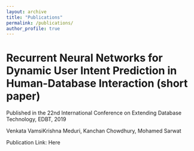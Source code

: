 ```yaml
---
layout: archive
title: "Publications"
permalink: /publications/
author_profile: true
---
```


Recurrent Neural Networks for Dynamic User Intent Prediction in Human-Database Interaction (short paper)
======
Published in the 22nd International Conference on Extending Database Technology, EDBT, 2019

Venkata VamsiKrishna Meduri, Kanchan Chowdhury, Mohamed Sarwat

Publication Link: Here
